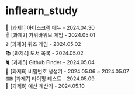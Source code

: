 # inflearn_study

🍦 [과제1] 아이스크림 메뉴 - 2024.04.30 <br>
✌ [과제2] 가위바위보 게임 - 2024.05.01 <br>
❓ [과제3] 퀴즈 게임 - 2024.05.02 <br>
📚 [과제4] 도서 목록 - 2024.05.02 <br>
🐈 [과제5] Github Finder - 2024.05.04 <br>
🔐 [과제6] 비밀번호 생성기 - 2024.05.06 ~ 2024.05.07 <br>
⌨ [과제7] 타이핑 테스트 - 2024.05.09 <br>
🧾 [과제8] 예산 계산기 - 2024.05.10

